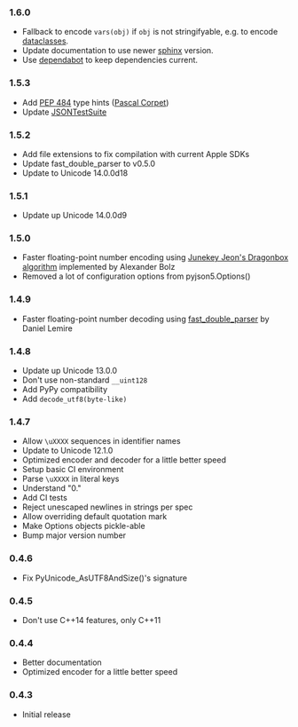 ### 1.6.0

* Fallback to encode `vars(obj)` if `obj` is not stringifyable, e.g. to encode [dataclasses](https://docs.python.org/3/library/dataclasses.html).
* Update documentation to use newer [sphinx](https://www.sphinx-doc.org/) version.
* Use [dependabot](https://github.com/dependabot) to keep dependencies current.

### 1.5.3

* Add [PEP 484](https://www.python.org/dev/peps/pep-0484/) type hints ([Pascal Corpet](https://github.com/pcorpet))
* Update [JSONTestSuite](https://github.com/nst/JSONTestSuite)

### 1.5.2

* Add file extensions to fix compilation with current Apple SDKs
* Update fast_double_parser to v0.5.0
* Update to Unicode 14.0.0d18

### 1.5.1

* Update up Unicode 14.0.0d9

### 1.5.0

* Faster floating-point number encoding using [Junekey Jeon's Dragonbox algorithm](https://github.com/abolz/Drachennest/blob/77f4889a4cd9d7f0b9da82a379f14beabcfba13e/src/dragonbox.cc) implemented by Alexander Bolz
* Removed a lot of configuration options from pyjson5.Options()

### 1.4.9

* Faster floating-point number decoding using [fast_double_parser](https://github.com/lemire/fast_double_parser) by Daniel Lemire

### 1.4.8

* Update up Unicode 13.0.0
* Don't use non-standard ``__uint128``
* Add PyPy compatibility
* Add ``decode_utf8(byte-like)``

### 1.4.7

* Allow ``\uXXXX`` sequences in identifier names
* Update to Unicode 12.1.0
* Optimized encoder and decoder for a little better speed
* Setup basic CI environment
* Parse ``\uXXXX`` in literal keys
* Understand "0."
* Add CI tests
* Reject unescaped newlines in strings per spec
* Allow overriding default quotation mark
* Make Options objects pickle-able
* Bump major version number

### 0.4.6

* Fix PyUnicode_AsUTF8AndSize()'s signature

### 0.4.5

* Don't use C++14 features, only C++11

### 0.4.4

* Better documentation
* Optimized encoder for a little better speed

### 0.4.3

* Initial release
